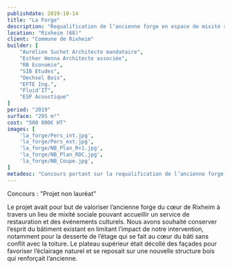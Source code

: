 ```yaml
---
publishdate: 2019-10-14
title: "La Forge"
description: "Requalification de l’ancienne forge en espace de mixité sociale"
location: "Rixheim (68)"
client: "Commune de Rixheim"
builder: [
    "Aurélien Suchet Architecte mandataire",
    "Esther Henna Architecte associée",
    "RB Economie",
    "SIB Etudes",
    "Oechsel Bois",
    "EFTE Ing.",
    "Fluid’IT",
    "ESP Acoustique"
]
period: "2019"
surface: "295 m²"
cost: "500 000€ HT"
images: [
    'la_forge/Pers_int.jpg',
    'la_forge/Pers_ext.jpg',
    'la_forge/NB_Plan_R+1.jpg',
    'la_forge/NB_Plan_RDC.jpg',
    'la_forge/NB_Coupe.jpg',
]
metadesc: "Concours portant sur la requalification de l’ancienne forge au cœur de Rixheim avec une approche de valorisation du patrimoine."
---
```

Concours : "Projet non lauréat"

Le projet avait pour but de valoriser l’ancienne forge du cœur de Rixheim à travers un lieu de mixité sociale pouvant accueillir un service de restauration et des événements culturels. Nous avons souhaité conserver l’esprit du bâtiment existant en limitant l’impact de notre intervention, notamment pour la desserte de l’étage qui se fait au cœur du bâti sans conflit avec la toiture. Le plateau supérieur était décollé des façades pour favoriser l’éclairage naturel et se reposait sur une nouvelle structure bois qui renforçait l’ancienne.
